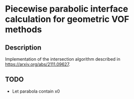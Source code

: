 # Piecewise parabolic interface calculation for geometric VOF methods

## Description
Implementation of the intersection algorithm described in https://arxiv.org/abs/2111.09627.

## TODO
- Let parabola contain x0